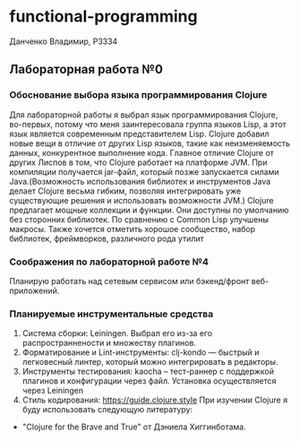 # functional-programming
Данченко Владимир, P3334

## Лабораторная работа №0
### Обоснование выбора языка программирования Clojure
Для лабораторной работы я выбрал язык программирования Clojure, во-первых, потому что меня заинтересовала группа языков Lisp, а этот язык является современным представителем Lisp. Clojure добавил новые вещи в отличие от других Lisp языков, такие как неизменяемость данных, конкурентное выполнение кода. Главное отличие Clojure от других Лиспов в том, что Clojure работает на платформе JVM. При компиляции получается jar-файл, который позже запускается силами Java.(Возможность использования библиотек и инструментов Java делает Clojure весьма гибким, позволяя интегрировать уже существующие решения и использовать возможности JVM.)
Clojure предлагает мощные коллекции и функции. Они доступны по умолчанию без сторонних библиотек. По сравнению с Common Lisp улучшены макросы. Также хочется отметить хорошое сообщество, набор библиотек, фреймворков, различного рода утилит
### Соображения по лабораторной работе №4
Планирую работать над сетевым сервисом или бэкенд/фронт веб-приложений. 

### Планируемые инструментальные средства
1. Система сборки:  Leiningen. Выбрал его из-за его распространнености и множеству плагинов.
2. Форматирование и Lint-инструменты: clj-kondo — быстрый и легковесный линтер, который можно интегрировать в редакторы.
3. Инструменты тестирования: kaocha – тест-раннер с поддержкой плагинов и конфигурации через файл. Установка осуществляется через Leiningen
4. Стиль кодирования: https://guide.clojure.style
При изучении Clojure я буду использовать следующую литературу:
* "Clojure for the Brave and True" от Дэниела Хиггинботама. 

